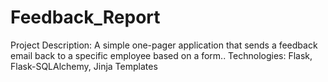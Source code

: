 # Feedback_Report
Project Description: A simple one-pager application that sends a feedback email back to a specific employee based on a form..
Technologies: Flask, Flask-SQLAlchemy, Jinja Templates
